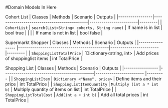 #Domain Models In Here

Cohort List
| Classes         | Methods                                     | Scenario               | Outputs |
|-----------------|---------------------------------------------|------------------------|---------|
| `CohortList`	  | `search(List<String> cohorts, String name)` | If name is in list     | bool true    |
|                 |                                             | If name is not in list | bool false   |


Supermarkt Shopper
| Classes					  | Methods                                     | Scenario								| Outputs			|
|-----------------			  |---------------------------------------------|------------------------				|---------			|
| `ShoppingListTotalPrice`	  | `Dictionary<string, int>				    | Add prices of shoppinglist items		| int TotalPrice    |



Shopping List
| Classes							  | Methods                                     | Scenario									| Outputs			|
|-----------------					  |---------------------------------------------|------------------------					|---------			|
| `ShoppingListItem`				  | `Dictionary <"Name", price>`				| Define items and their price				| int TotalPrice    |
| `ShoppingListItemQuantity`		  | `Multiply (int a * int b)`					| Multiply quantity of items on list		| int TotalPrice    |
| `ShoppingListTotalCost`			  | `Add(int a + int b)`					    | Add all total prices						| int TotalPrice    |
